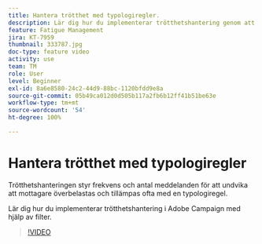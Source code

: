 ```yaml
---
title: Hantera trötthet med typologiregler.
description: Lär dig hur du implementerar trötthetshantering genom att tillämpa typologiregler.
feature: Fatigue Management
jira: KT-7959
thumbnail: 333787.jpg
doc-type: feature video
activity: use
team: TM
role: User
level: Beginner
exl-id: 8a6e8580-24c2-44d9-88bc-1120bfdd9e8a
source-git-commit: 05b49ca012d0d505b117a2fb6b12ff41b51be63e
workflow-type: tm+mt
source-wordcount: '54'
ht-degree: 100%

---
```


# Hantera trötthet med typologiregler

Trötthetshanteringen styr frekvens och antal meddelanden för att undvika att mottagare överbelastas och tillämpas ofta med en typologiregel.

Lär dig hur du implementerar trötthetshantering i Adobe Campaign med hjälp av filter.

>[!VIDEO](https://video.tv.adobe.com/v/333787?quality=12&learn=on)
